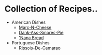 # Collection of Recipes..
* American Dishes
  * [Marc-N-Cheese](../master/marc-n-cheese.md)
  * [Dank-Ass-Smores-Pie](../master/dank-ass-smores-pie.md)
  * ['Nana Bread](../master/best-banana-bread.md)
* Portuguese Dishes
  * [Rissois-De-Camarao](../master/portuguese/rissois-de-camarao.md)
